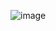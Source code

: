 ![image](https://github.com/Vitor-ext/FormsADS/assets/83734913/287552ed-4078-4d9d-9082-886ffc44bc2b)
